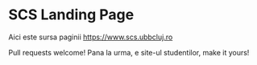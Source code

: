 SCS Landing Page
================

Aici este sursa paginii https://www.scs.ubbcluj.ro

Pull requests welcome! Pana la urma, e site-ul studentilor, make it yours!
